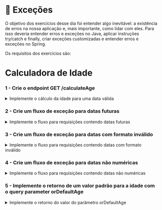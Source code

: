 # :pencil: Exceções

O objetivo dos exercícios desse dia foi entender algo inevitável: a existência de erros na nossa aplicação e, mais importante, como lidar com eles. Para isso deveria entender erros e exceções no Java, aplicar instruções try/catch e finally, criar exceções customizadas e entender erros e exceções no Spring.

Os requisitos dos exercícios são:

# Calculadora de Idade

### 1 - Crie o endpoint GET /calculateAge

<details>
  <summary>Implemente o cálculo da idade para uma data válida</summary><br />

Ao receber uma data válida como _query parameter_ `date` deve retornar _status code_ `200` e um corpo no formato _JSON_ com a idade calculada.

Exemplo: Suponha que hoje seja dia 29 de Março de 2023 e que a requisição para o endpoint foi `/calculateAge?date=2000-03-20`,
então o retorno esperado possui _status code_ `200` e corpo:

```javascript
{
	"age": 23
}
```

Nesse requisito será necessário:

    - Criar a _controller_ `AgeCalcutorController`que implementa a interface `AgeCalculatorControllerInterface`.
    - Implementar a lógica para calcular a idade no método `calculateAge` da classe `AgeCalculatorService`.

> Dica: Você pode utilizar o package java.time.Period para calcular o intervalo entre dois objetos LocalDate, e utilizar o package java.time.LocalDate para te auxiliar a fazer o parse da String que você recebe da requisição para um objeto da classe LocalDate.

</details>

### 2 - Crie um fluxo de exceção para datas futuras

<details>
  <summary>Implemente o fluxo para requisições contendo datas futuras</summary><br />

Ao receber uma data futura como _query parameter_ `date` deve retornar _status code_ `422` e um corpo no formato _JSON_ com a mensagem "This is a future date.".

Exemplo: Suponha que hoje seja dia 29 de Março de 2023 e que a requisição para o endpoint foi `/calculateAge?date=2040-03-20`,
então o retorno esperado possui _status code_ `422` e corpo:

```javascript
{
	"error": "This is a future date."
}
```

Para implementar o fluxo completo você vai precisar:

    - Criar uma classe `FutureDateException` no _package_ `exception`.
    - Adicionar no método `calculateAge` da classe `AgeCalculatorService` a validação para a data e disparar um erro `FutureDateException` para valores de data futura.
    - Adicionar o tratamento para exceções da classe `FutureDateException` na camada _Controller_.

</details>

### 3 - Crie um fluxo de exceção para datas com formato inválido

<details>
  <summary>Implemente o fluxo para requisições contendo datas com formato inválido</summary><br />

Ao receber uma data que não esteja no formato dd-mm-aa como _query parameter_ `date` deve retornar _status code_ `400` e um corpo no formato _JSON_ com a mensagem "Invalid date format. Expected dd-mm-aa.".

Exemplo: Suponha que hoje seja dia 29 de Março de 2023 e que a requisição para o endpoint foi `/calculateAge?date=03-20`,
então o retorno esperado possui _status code_ `400` e corpo:

```javascript
{
	"error": "Invalid date format. Expected aa-mm-dd."
}
```

Para implementar o fluxo completo você vai precisar:

    - Criar uma classe `InvalidSyntaxDateException` no _package_ `exception`.
    - Adicionar no método `calculateAge` da classe `AgeCalculatorService` a validação para o formato da data e disparar um erro `InvalidSyntaxDateException` para valores inválidos.
    - Adicionar o tratamento para exceções da classe `InvalidSyntaxDateException` na camada _Controller_.

</details>

### 4 - Crie um fluxo de exceção para datas não numéricas

<details>
  <summary>Implemente o fluxo para requisições contendo datas não numéricas</summary><br />

Ao receber uma data que contenha letras como _query parameter_ `date` deve retornar _status code_ `400` e um corpo no formato _JSON_ com a mensagem "Date should be in numeric format.".

Exemplo: Suponha que hoje seja dia 29 de Março de 2023 e que a requisição para o endpoint foi `/calculateAge?date=2000-mar-20`,
então o retorno esperado possui _status code_ `400` e corpo:

```javascript
{
	"error": "Date should be in numeric format."
}
```

Para implementar o fluxo completo você vai precisar:

    - Criar uma classe `NonNumericDateException` no _package_ `exception`.
    - Adicionar no método `calculateAge` da classe `AgeCalculatorService` a validação para o formato da data e disparar um erro `NonNumericDateException` para valores inválidos.
    - Adicionar o tratamento para exceções da classe `NonNumericDateException` na camada _Controller_.

</details>

### 5 - Implemente o retorno de um valor padrão para a idade com o query parameter orDefaultAge

<details>
  <summary>Implemente o retorno do valor do parâmetro orDefaultAge</summary><br />

Ao receber o parâmetro `orDefaultAge` e uma data que não esteja no formato correto, ou seja em um formato que dispare qualquer uma das exceções criadas nos requisitos anteriores, ao invés de retornar uma mensagem de erro, retorne o valor padrão passado pelo parâmetro `orDefaultAge`.

Exemplo: Suponha que hoje seja dia 29 de Março de 2023 e que a requisição para o endpoint foi `/calculateAge?date=03-20&orDefaultAge=0`,
então o retorno esperado possui _status code_ `200` e corpo:

```javascript
{
	"age": 0
}
```

Para implementar o fluxo completo você vai precisar:

    - Implementar na _controller_ `AgeCalcutorController` a chamada do método `calculateAgeWithDefault` quando apropriado.
    - Implementar a lógica no método `calculateAgeWithDefault` da classe `AgeCalculatorService`.

</details>
